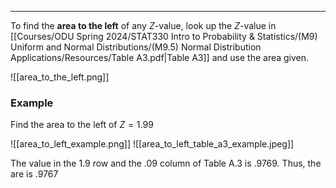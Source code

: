 - - -
To find the **area to the left** of any $Z$-value, look up the $Z$-value in [[Courses/ODU Spring 2024/STAT330 Intro to Probability & Statistics/(M9) Uniform and Normal Distributions/(M9.5) Normal Distribution Applications/Resources/Table A3.pdf|Table A3]] and use the area given.

![[area_to_the_left.png]]

### Example
Find the area to the left of $Z=1.99$

![[area_to_left_example.png]]
![[area_to_left_table_a3_example.jpeg]]

The value in the 1.9 row and the .09 column of Table A.3 is .9769. Thus, the are is .9767
